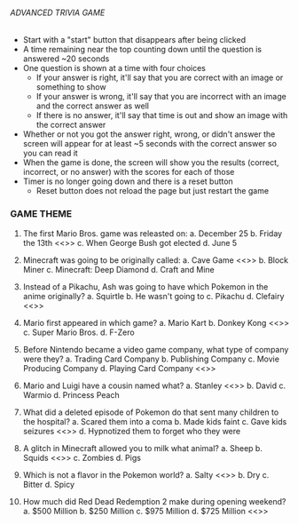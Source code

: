 ###### ADVANCED TRIVIA GAME #####

- Start with a "start" button that disappears after being clicked
- A time remaining near the top counting down until the question is answered ~20 seconds
- One question is shown at a time with four choices
    - If your answer is right, it'll say that you are correct with an image or something to show
    - If your answer is wrong, it'll say that you are incorrect with an image and the correct answer as well
    - If there is no answer, it'll say that time is out and show an image with the correct answer
- Whether or not you got the answer right, wrong, or didn't answer the screen will appear for at least ~5 seconds with the correct answer so you can read it
- When the game is done, the screen will show you the results (correct, incorrect, or no answer) with the scores for each of those
- Timer is no longer going down and there is a reset button
    - Reset button does not reload the page but just restart the game


### GAME THEME ###
1. The first Mario Bros. game was releasted on:
    a. December 25
    b. Friday the 13th <<>>
    c. When George Bush got elected
    d. June 5

2. Minecraft was going to be originally called:
    a. Cave Game <<>>
    b. Block Miner
    c. Minecraft: Deep Diamond
    d. Craft and Mine

3. Instead of a Pikachu, Ash was going to have which Pokemon in the anime originally?
    a. Squirtle
    b. He wasn't going to
    c. Pikachu
    d. Clefairy <<>>

4. Mario first appeared in which game?
    a. Mario Kart
    b. Donkey Kong <<>>
    c. Super Mario Bros.
    d. F-Zero

5. Before Nintendo became a video game company, what type of company were they?
    a. Trading Card Company
    b. Publishing Company
    c. Movie Producing Company
    d. Playing Card Company <<>>

6. Mario and Luigi have a cousin named what?
    a. Stanley <<>>
    b. David
    c. Warmio
    d. Princess Peach

7. What did a deleted episode of Pokemon do that sent many children to the hospital?
    a. Scared them into a coma
    b. Made kids faint
    c. Gave kids seizures <<>>
    d. Hypnotized them to forget who they were

8. A glitch in Minecraft allowed you to milk what animal?
    a. Sheep
    b. Squids <<>>
    c. Zombies
    d. Pigs

9. Which is not a flavor in the Pokemon world?
    a. Salty <<>>
    b. Dry
    c. Bitter
    d. Spicy

10. How much did Red Dead Redemption 2 make during opening weekend?
    a. $500 Million
    b. $250 Million
    c. $975 Million
    d. $725 Million <<>> 